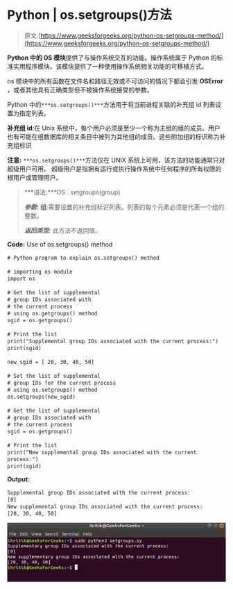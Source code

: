 # Python | os.setgroups()方法

> 原文:[https://www.geeksforgeeks.org/python-os-setgroups-method/](https://www.geeksforgeeks.org/python-os-setgroups-method/)

**Python 中的 OS 模块**提供了与操作系统交互的功能。操作系统属于 Python 的标准实用程序模块。该模块提供了一种使用操作系统相关功能的可移植方式。

os 模块中的所有函数在文件名和路径无效或不可访问的情况下都会引发 **OSError** ，或者其他具有正确类型但不被操作系统接受的参数。

Python 中的`***os.setgroups()***`方法用于将当前进程关联的补充组 id 列表设置为指定列表。

**补充组 id**:在 Unix 系统中，每个用户必须是至少一个称为主组的组的成员。用户也有可能在组数据库的相关条目中被列为其他组的成员。这些附加组的标识称为补充组标识

**注意:** `***os.setgroups()***`方法仅在 UNIX 系统上可用，该方法的功能通常只对超级用户可用。
超级用户是指拥有运行或执行操作系统中任何程序的所有权限的根用户或管理用户。

> ***语法:***OS . setgroups(group)
> 
> ***参数:***
> **组**:需要设置的补充组标识列表。列表的每个元素必须是代表一个组的整数。
> 
> ***返回类型:*** 此方法不返回值。

**Code:** Use of os.setgroups() method

```
# Python program to explain os.setgroups() method 

# importing os module 
import os

# Get the list of supplemental
# group IDs associated with
# the current process 
# using os.getgroups() method
sgid = os.getgroups()

# Print the list
print("Supplemental group IDs associated with the current process:")
print(sgid)

new_sgid = [ 20, 30, 40, 50]

# Set the list of supplemental 
# group IDs for the current process
# using os.setgroups() method 
os.setgroups(new_sgid) 

# Get the list of supplemental
# group IDs associated with
# the current process
sgid = os.getgroups()

# Print the list
print("New supplemental group IDs associated with the current process:")
print(sgid)
```

**Output:**

```
Supplemental group IDs associated with the current process:
[0]
New supplemental group IDs associated with the current process:
[20, 30, 40, 50]

```

![Terminal-example](img/16ebb552f39eeddfc5fe870153b22341.png)
